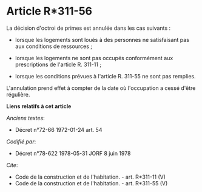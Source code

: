 # Article R*311-56

La décision d'octroi de primes est annulée dans les cas suivants :

- lorsque les logements sont loués à des personnes ne satisfaisant pas aux conditions de ressources ;

- lorsque les logements ne sont pas occupés conformément aux prescriptions de l'article R. 311-11 ;

- lorsque les conditions prévues à l'article R. 311-55 ne sont pas remplies. 

L'annulation prend effet à compter de la date où l'occupation a cessé d'être régulière.

**Liens relatifs à cet article**

_Anciens textes_:

  - Décret n°72-66 1972-01-24 art. 54

_Codifié par_:

  - Décret n°78-622 1978-05-31 JORF 8 juin 1978

_Cite_:

  - Code de la construction et de l'habitation. - art. R*311-11 (V)
  - Code de la construction et de l'habitation. - art. R*311-55 (V)
